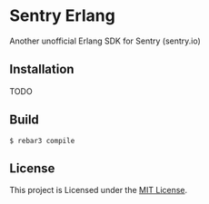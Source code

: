 # Sentry Erlang

Another unofficial Erlang SDK for Sentry (sentry.io)


## Installation

TODO

## Build

    $ rebar3 compile


## License

This project is Licensed under the [MIT License](https://github.com/codeadict/sentry_erlang/blob/master/LICENSE).
